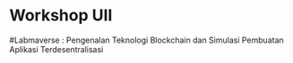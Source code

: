 # Workshop UII 
#Labmaverse : Pengenalan Teknologi Blockchain dan Simulasi Pembuatan Aplikasi Terdesentralisasi

